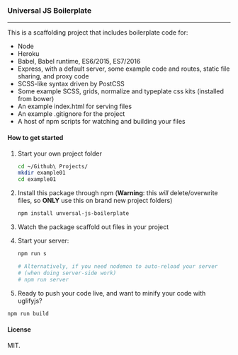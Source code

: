 ### Universal JS Boilerplate

---

This is a scaffolding project that includes boilerplate code for:

- Node
- Heroku
- Babel, Babel runtime, ES6/2015, ES7/2016
- Express, with a default server, some example code and routes, static file sharing, and proxy code
- SCSS-like syntax driven by PostCSS
- Some example SCSS, grids, normalize and typeplate css kits (installed from bower)
- An example index.html for serving files
- An example .gitignore for the project
- A host of npm scripts for watching and building your files

#### How to get started

1. Start your own project folder 

    ```sh
    cd ~/Github\ Projects/
    mkdir example01
    cd example01
    ```

2. Install this package through npm (**Warning**: this _will_ delete/overwrite files, so **ONLY** use this on brand new project folders)

    ```sh
    npm install unversal-js-boilerplate
    ```

3. Watch the package scaffold out files in your project
4. Start your server:

    ```sh
    npm run s

    # Alternatively, if you need nodemon to auto-reload your server 
    # (when doing server-side work)
    # npm run server
    ```

5. Ready to push your code live, and want to minify your code with uglifyjs?

```sh
npm run build
```

#### License

MIT.